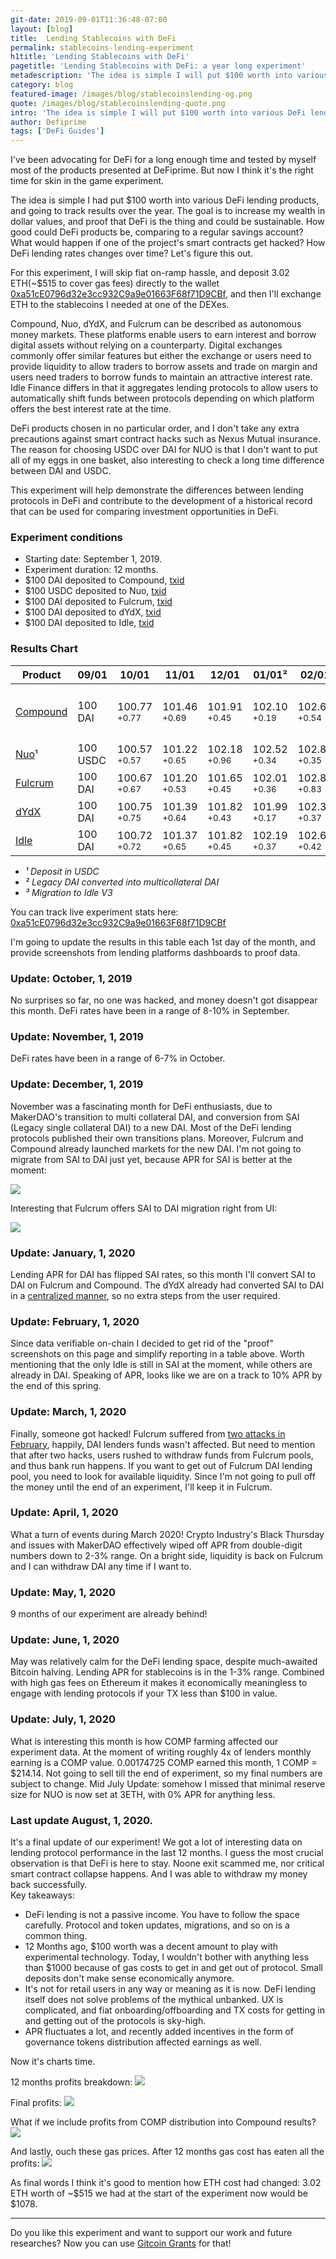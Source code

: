 ```yaml
---
git-date: 2019-09-01T11:36:48-07:00
layout: [blog]
title:  Lending Stablecoins with DeFi
permalink: stablecoins-lending-experiment
h1title: 'Lending Stablecoins with DeFi'
pagetitle: 'Lending Stablecoins with DeFi: a year long experiment'
metadescription: 'The idea is simple I will put $100 worth into various DeFi lending products, and going to track results over the year.'
category: blog
featured-image: /images/blog/stablecoinslending-og.png
quote: /images/blog/stablecoinslending-quote.png
intro: 'The idea is simple I will put $100 worth into various DeFi lending products, and going to track results over the year'
author: Defiprime
tags: ['DeFi Guides']
---
```

I've been advocating for DeFi for a long enough time and tested by myself most of the products presented at DeFiprime. But now I think it's the right time for skin in the game experiment.  

The idea is simple I had put $100 worth into various DeFi lending products, and going to track results over the year.  The goal is to increase my wealth in dollar values, and proof that DeFi is the thing and could be sustainable. How good could DeFi products be, comparing to a regular savings account? What would happen if one of the project's smart contracts get hacked? How DeFi lending rates changes over time? Let's figure this out.

For this experiment, I will skip fiat on-ramp hassle, and deposit 3.02 ETH(~$515 to cover gas fees) directly to the wallet [0xa51cE0796d32e3cc932C9a9e01663F68f71D9CBf](https://portfolio.defiprime.com/holdings/0xa51ce0796d32e3cc932c9a9e01663f68f71d9cbf), and then I'll exchange ETH to the stablecoins I needed at one of the DEXes.

Compound, Nuo, dYdX, and Fulcrum can be described as autonomous money markets. These platforms enable users to earn interest and borrow digital assets without relying on a counterparty. Digital exchanges commonly offer similar features but either the exchange or users need to provide liquidity to allow traders to borrow assets and trade on margin and users need traders to borrow funds to maintain an attractive interest rate. Idle Finance differs in that it aggregates lending protocols to allow users to automatically shift funds between protocols depending on which platform offers the best interest rate at the time.

DeFi products chosen in no particular order, and I don't take any extra precautions against smart contract hacks such as Nexus Mutual insurance. The reason for choosing USDC over DAI for NUO is that I don't want to put all of my eggs in one basket, also interesting to check a long time difference between DAI and USDC.

This experiment will help demonstrate the differences between lending protocols in DeFi and contribute to the development of a historical record that can be used for comparing investment opportunities in DeFi.

### Experiment conditions
- Starting date: September 1, 2019.
- Experiment duration: 12 months.
- $100 DAI deposited to Compound, [txid](https://etherscan.io/tx/0x30842815abb2ebd65604e4600c5b8ea4a9f0ee674d5dc8bf7ea642ddbc7f6f7e)
- $100 USDC deposited to Nuo, [txid](https://etherscan.io/tx/0x146eee6c5e3e1e544f04a6dbb067a7949169817b9d4460b5cf06ae17b6cdb396)
- $100 DAI deposited to Fulcrum, [txid](https://etherscan.io/tx/0xa1a8173fc76218765aa6562d4fdf728779be6b060e85bf91c7e035e33d77e79d)
- $100 DAI deposited to dYdX, [txid](https://etherscan.io/tx/0xdc1fcc0f5942b1908ac69d958d17331354d47607d073e775cf7f388350e55624)
- $100 DAI deposited to Idle, [txid](https://etherscan.io/tx/0x0798de84c469c5446c737859d81fef90c9861469be1a5354ebab52957a02b38a)

### Results Chart

| Product  | 09/01  | 10/01   | 11/01  | 12/01  | 01/01² | 02/01 | 03/01 | 04/01 | 05/01 | 06/01 | 07/01 |  08/01 |
|---|---|---|---|---|---|---|---|---|---|---|---|---|
| [Compound](https://compound.finance/)  |  100 DAI | 100.77 <sup>+0.77</sup>  | 101.46 <sup>+0.69</sup> | 101.91 <sup>+0.45</sup> | 102.10 <sup>+0.19</sup> | 102.64 <sup>+0.54</sup> | 103.31 <sup>+0.67</sup> | 103.97 <sup>+0.66</sup> | 104.15 <sup>+0.18</sup> | 104.24 <sup>+0.09</sup> | 104.32 <sup>+0.08</sup> <sup>+$0.36 worth of COMP</sup> | 104.67 <sup>+0.35</sup> <sup>+$0.52 worth of COMP</sup> |
| [Nuo](https://www.nuo.network/)¹ | 100 USDC | 100.57 <sup>+0.57</sup>  | 101.22 <sup>+0.65</sup> | 102.18 <sup>+0.96</sup> | 102.52 <sup>+0.34</sup> |  102.87 <sup>+0.35</sup> | 104.49 <sup>+1.62</sup> | 104.87 <sup>+0.38</sup> | 105.15 <sup>+0.28</sup> | 105.78 <sup>+0.63</sup> | 106.92 <sup>+1.14</sup> |  - |
| [Fulcrum](https://fulcrum.trade/)  | 100 DAI | 100.67 <sup>+0.67</sup> | 101.20 <sup>+0.53</sup> | 101.65 <sup>+0.45</sup> | 102.01 <sup>+0.36</sup> | 102.84 <sup>+0.83</sup> | 103.67 <sup>+0.83</sup> | 104.35 <sup>+0.68</sup> | 104.44 <sup>+0.09</sup> | 104.59 <sup>+0.15</sup> | 104.75 <sup>+0.16</sup> | 104.82 <sup>+0.07</sup> |
| [dYdX](https://dydx.trade?ref=LastOrangeU5D)  | 100 DAI | 100.75 <sup>+0.75</sup>  | 101.39 <sup>+0.64</sup> | 101.82 <sup>+0.43</sup> | 101.99 <sup>+0.17</sup> | 102.36 <sup>+0.37</sup> | 103.06 <sup>+0.70</sup> | 103.86 <sup>+0.80</sup> | 104.05 <sup>+0.19</sup> | 104.28 <sup>+0.23</sup> | 104.64 <sup>+0.36</sup> | 105.17 <sup>+0.53</sup>
| [Idle](https://idle.finance/)  | 100 DAI | 100.72 <sup>+0.72</sup> | 101.37 <sup>+0.65</sup> | 101.82 <sup>+0.45</sup> | 102.19 <sup>+0.37</sup> | 102.61 <sup>+0.42</sup> | 103.38² <sup>+0.77</sup> | 104.08 <sup>+0.70</sup> | 104.31 <sup>+0.23</sup> | 104.62³ <sup>+0.31</sup> | 104.99 <sup>+0.37</sup> | 105.97 <sup>+0.98</sup> |

- _¹ Deposit in USDC_
- _² Legacy DAI converted into multicollateral DAI_
- _³ Migration to Idle V3_  

You can track live experiment stats here: [0xa51cE0796d32e3cc932C9a9e01663F68f71D9CBf](https://portfolio.defiprime.com/holdings/0xa51ce0796d32e3cc932c9a9e01663f68f71d9cbf)

I'm going to update the results in this table each 1st day of the month, and provide screenshots from lending platforms dashboards to proof data.

### Update: October, 1, 2019

No surprises so far, no one was hacked, and money doesn't got disappear this month. DeFi rates have been in a range of 8-10% in September.

### Update: November, 1, 2019

DeFi rates have been in a range of 6-7% in October.

### Update: December, 1, 2019

November was a fascinating month for DeFi enthusiasts, due to MakerDAO's transition to multi collateral DAI, and conversion from SAI (Legacy single collateral DAI) to a new DAI. Most of the DeFi lending protocols published their own transitions plans. Moreover, Fulcrum and Compound already launched markets for the new DAI. I'm not going to migrate from SAI to DAI just yet, because APR for SAI is better at the moment:

![](/images/blog/lendingexperiment/december-apr.png)

Interesting that Fulcrum offers SAI to DAI migration right from UI:

![](/images/blog/lendingexperiment/fulcrum-12-01.png)

### Update: January, 1, 2020

Lending APR for DAI has flipped SAI rates, so this month I'll convert SAI to DAI on Fulcrum and Compound. The dYdX already had converted SAI to DAI in a [centralized manner](https://twitter.com/dydxprotocol/status/1201589948266229765), so no extra steps from the user required.    

### Update: February, 1, 2020

Since data verifiable on-chain I decided to get rid of the "proof" screenshots on this page and simplify reporting in a table above. Worth mentioning that the only Idle is still in SAI at the moment, while others are already in DAI. Speaking of APR, looks like we are on a track to 10% APR by the end of this spring.

### Update: March, 1, 2020

Finally, someone got hacked! Fulcrum suffered from [two attacks in February](https://unchainedpodcast.com/how-2-defi-attacks-made-almost-1-million-in-profit/), happily, DAI lenders funds wasn't affected. But need to mention that after two hacks, users rushed to withdraw funds from Fulcrum pools, and thus bank run happens. If you want to get out of Fulcrum DAI lending pool, you need to look for available liquidity. Since I'm not going to pull off the money until the end of an experiment, I'll keep it in Fulcrum.    

### Update: April, 1, 2020

What a turn of events during March 2020! Crypto Industry's Black Thursday and issues with MakerDAO effectively wiped off APR from double-digit numbers down to 2-3% range. On a bright side, liquidity is back on Fulcrum and I can withdraw DAI any time if I want to.  

### Update: May, 1, 2020

9 months of our experiment are already behind!  

### Update: June, 1, 2020

May was relatively calm for the DeFi lending space, despite much-awaited Bitcoin halving. Lending APR for stablecoins is in the 1-3% range. Combined with high gas fees on Ethereum it makes it economically meaningless to engage with lending protocols if your TX less than $100 in value.  

### Update: July, 1, 2020

What is interesting this month is how COMP farming affected our experiment data. At the moment of writing roughly 4x of lenders monthly earning is a COMP value.
0.00174725 COMP earned this month,  1 COMP = $214.14. Not going to sell till the end of experiment, so my final numbers are subject to change.
Mid July Update: somehow I missed that minimal reserve size for NUO is now set at 3ETH, with 0% APR for anything less.    

### Last update August, 1, 2020.

It's a final update of our experiment! We got a lot of interesting data on lending protocol performance in the last 12 months. I guess the most crucial observation is that DeFi is here to stay.  Noone exit scammed me, nor critical smart contract collapse happens. And I was able to withdraw my money back successfully.  
Key takeaways:
- DeFi lending is not a passive income.  You have to follow the space carefully. Protocol and token updates, migrations, and so on is a common thing.  
- 12 Months ago, $100 worth was a decent amount to play with experimental technology. Today, I wouldn't bother with anything less than $1000 because of gas costs to get in and get out of protocol. Small deposits don't make sense economically anymore.
- It's not for retail users in any way or meaning as it is now. DeFi lending itself does not solve problems of the mythical unbanked. UX is complicated, and fiat onboarding/offboarding and TX costs for getting in and getting out of the protocols is sky-high.  
- APR fluctuates a lot, and recently added incentives in the form of governance tokens distribution affected earnings as well.   

Now it's charts time.

12 months profits breakdown:
![](/images/blog/Untitled_spreadsheet_-_Google_Sheets.png)

Final profits:
![](/images/blog/Untitled_spreadsheet_-_Google_Sheets2.png)

What if we include profits from COMP distribution into Compound results?
![](/images/blog/Untitled_spreadsheet_-_Google_Sheets3.png)

And lastly, ouch these gas prices. After 12 months gas cost has eaten all the profits:
![](/images/blog/fees_wtf_.png)

As final words I think it's good to mention how ETH cost had changed:
3.02 ETH worth of ~$515 we had at the start of the experiment now would be $1078.    

---

Do you like this experiment and want to support our work and future researches?
Now you can use [Gitcoin Grants](https://gitcoin.co/grants/139/defiprimecom) for that!  
